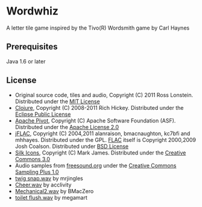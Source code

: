 # Wordwhiz

A letter tile game inspired by the Tivo(R) Wordsmith game by Carl Haynes

## Prerequisites

Java 1.6 or later

## License

* Original source code, tiles and audio, Copyright (C) 2011 Ross Lonstein. Distributed under the [MIT License](http://www.opensource.org/licenses/mit-license.php)
* [Clojure](http://clojure.org/), Copyright (C) 2008-2011 Rich Hickey. Distributed under the [Eclipse Public License](http://opensource.org/licenses/eclipse-1.0.php)
* [Apache Pivot](http://pivot.apache.org/), Copyright (C) Apache Software Foundation (ASF). Distributed under the [Apache License 2.0](http://http://www.apache.org/licenses/LICENSE-2.0)
* [jFLAC](http://jflac.sourceforge.net/), Copyright (C) 2004,2011 alanraison, bmacnaughton, kc7bfi and mhhayes. Distributed under the GPL. [FLAC](http://flac.sourceforge.net/) itself is Copyright 2000,2009 Josh Coalson. Distributed under [BSD License](http://flac.cvs.sourceforge.net/viewvc/flac/flac/COPYING.Xiph)
* [Silk Icons](http://www.famfamfam.com/lab/icons/silk/), Copyright (C) Mark James. Distributed under the [Creative Commons 3.0](http://creativecommons.org/licenses/by/3.0/)
* Audio samples from [freesound.org](http://www.freesound.org/) under the [Creative Commons Sampling Plus 1.0](http://creativecommons.org/licenses/sampling+/1.0/)
 * [twig snap.wav](http://www.freesound.org/samplesViewSingle.php?id=17184) by mrjingles
 * [Cheer.wav](http://www.freesound.org/samplesViewSingle.php?id=22952) by acclivity
 * [Mechanical2.wav](http://www.freesound.org/samplesViewSingle.php?id=94121) by BMacZero
 * [toilet flush.wav](http://www.freesound.org/samplesViewSingle.php?id=20736) by megamart
